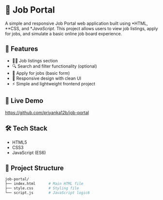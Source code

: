 # 💼 Job Portal

A simple and responsive Job Portal web application built using *HTML, **CSS, and **JavaScript*. This project allows users to view job listings, apply for jobs, and simulate a basic online job board experience.

## 📌 Features

- 🧑‍💼 Job listings section
- 🔍 Search and filter functionality (optional)
- 📄 Apply for jobs (basic form)
- 🎨 Responsive design with clean UI
- ⚡ Simple and lightweight frontend project


## 🚀 Live Demo

https://github.com/priyanka12b/job-portal


## 🛠️ Tech Stack

- HTML5
- CSS3
- JavaScript (ES6)


## 📂 Project Structure

```bash
job-portal/
├── index.html      # Main HTML file
├── style.css       # Styling file
└── script.js       # JavaScript logic6
